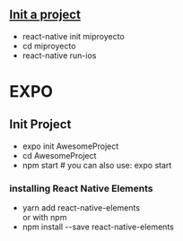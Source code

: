 ## [Init a project](https://facebook.github.io/react-native/docs/getting-started)
- react-native init miproyecto
- cd miproyecto
- react-native run-ios

# EXPO

## Init Project
- expo init AwesomeProject
- cd AwesomeProject
- npm start # you can also use: expo start

### installing React Native Elements
- yarn add react-native-elements  
  or with npm  
- npm install --save react-native-elements  
 
